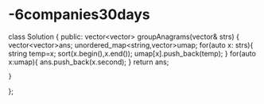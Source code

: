# -6companies30days
class Solution {
public:
    vector<vector<string>> groupAnagrams(vector<string>& strs) {
        vector<vector<string>>ans;
        unordered_map<string,vector<string>>umap;
        for(auto x: strs){
            string temp=x;
            sort(x.begin(),x.end());
            umap[x].push_back(temp);
        }
        for(auto x:umap){
            ans.push_back(x.second);
        }
        return ans;
        
    }
};
